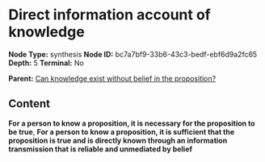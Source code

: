 # Direct information account of knowledge

**Node Type:** synthesis
**Node ID:** bc7a7bf9-33b6-43c3-bedf-ebf6d9a2fc65
**Depth:** 5
**Terminal:** No

**Parent:** [Can knowledge exist without belief in the proposition?](can-knowledge-exist-without-belief-in-the-proposition-antithesis-ddb3f477-c5ac-44f1-87de-228918f6098e.md)

## Content

**For a person to know a proposition, it is necessary for the proposition to be true**, **For a person to know a proposition, it is sufficient that the proposition is true and is directly known through an information transmission that is reliable and unmediated by belief**
